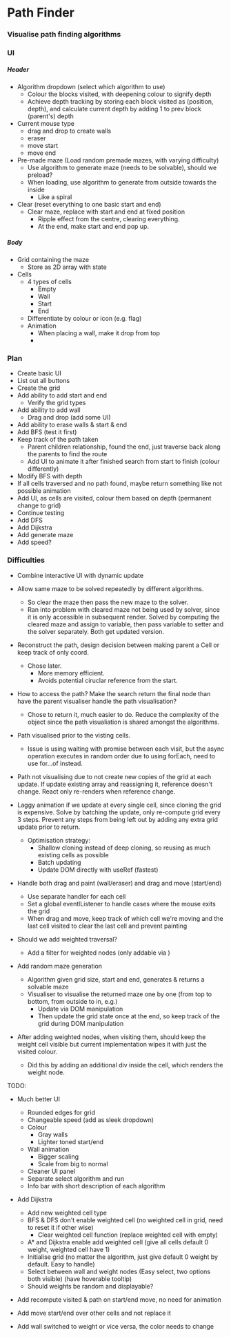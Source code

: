 # Path Finder

### Visualise path finding algorithms

### UI

##### Header

- Algorithm dropdown (select which algorithm to use)
  - Colour the blocks visited, with deepening colour to signify depth
  - Achieve depth tracking by storing each block visited as (position, depth),
    and calculate current depth by adding 1 to prev block (parent's) depth
- Current mouse type
  - drag and drop to create walls
  - eraser
  - move start
  - move end
- Pre-made maze (Load random premade mazes, with varying difficulty)
  - Use algorithm to generate maze (needs to be solvable), should we preload?
  - When loading, use algorithm to generate from outside towards the inside
    - Like a spiral
- Clear (reset everything to one basic start and end)
  - Clear maze, replace with start and end at fixed position
    - Ripple effect from the centre, clearing everything.
    - At the end, make start and end pop up.

##### Body

- Grid containing the maze
  - Store as 2D array with state
- Cells
  - 4 types of cells
    - Empty
    - Wall
    - Start
    - End
  - Differentiate by colour or icon (e.g. flag)
  - Animation
    - When placing a wall, make it drop from top
    -

### Plan

- Create basic UI
- List out all buttons
- Create the grid
- Add ability to add start and end
  - Verify the grid types
- Add ability to add wall
  - Drag and drop (add some UI)
- Add ability to erase walls & start & end
- Add BFS (test it first)
- Keep track of the path taken
  - Parent children relationship, found the end, just traverse back along the parents to find the route
  - Add UI to animate it after finished search from start to finish (colour differently)
- Modify BFS with depth
- If all cells traversed and no path found, maybe return something like not possible animation
- Add UI, as cells are visited, colour them based on depth (permanent change to grid)
- Continue testing
- Add DFS
- Add Dijkstra
- Add generate maze
- Add speed?

### Difficulties

- Combine interactive UI with dynamic update
- Allow same maze to be solved repeatedly by different algorithms.
  - So clear the maze then pass the new maze to the solver.
  - Ran into problem with cleared maze not being used by solver, since it is only accessible
    in subsequent render. Solved by computing the cleared maze and assign to variable, then
    pass variable to setter and the solver separately. Both get updated version.
- Reconstruct the path, design decision between making parent a Cell or keep track of only coord.
  - Chose later.
    - More memory efficient.
    - Avoids potential ciruclar reference from the start.
- How to access the path? Make the search return the final node than have the parent visualiser
  handle the path visualisation?
  - Chose to return it, much easier to do. Reduce the complexity of the object since the path
    visualiation is shared amongst the algorithms.
- Path visualised prior to the visting cells.
  - Issue is using waiting with promise between each visit, but the async operation
    executes in random order due to using forEach, need to use for...of instead.
- Path not visualising due to not create new copies of the grid at each update.
  If update existing array and reassigning it, reference doesn't change. React
  only re-renders when reference change.
- Laggy animation if we update at every single cell, since cloning the grid
  is expensive. Solve by batching the update, only re-compute grid every 3 steps.
  Prevent any steps from being left out by adding any extra grid update prior
  to return.

  - Optimisation strategy:
    - Shallow cloning instead of deep cloning, so reusing as much existing cells as possible
    - Batch updating
    - Update DOM directly with useRef (fastest)

- Handle both drag and paint (wall/eraser) and drag and move (start/end)

  - Use separate handler for each cell
  - Set a global eventlListener to handle cases where the mouse exits the grid
  - When drag and move, keep track of which cell we're moving and the last cell visited
    to clear the last cell and prevent painting

- Should we add weighted traversal?

  - Add a filter for weighted nodes (only addable via )

- Add random maze generation

  - Algorithm given grid size, start and end, generates & returns a solvable maze
  - Visualiser to visualise the returned maze one by one (from top to bottom, from outside to in, e.g.)
    - Update via DOM manipulation
    - Then update the grid state once at the end, so keep track of the grid during DOM manipulation

- After adding weighted nodes, when visiting them, should keep the weight cell visible but current
  implementation wipes it with just the visited colour.
  - Did this by adding an additional div inside the cell, which renders the weight node.

TODO:

- Much better UI
  - Rounded edges for grid
  - Changeable speed (add as sleek dropdown)
  - Colour
    - Gray walls
    - Lighter toned start/end
  - Wall animation
    - Bigger scaling
    - Scale from big to normal
  - Cleaner UI panel
  - Separate select algorithm and run
  - Info bar with short description of each algorithm
- Add Dijkstra
  - Add new weighted cell type
  - BFS & DFS don't enable weighted cell (no weighted cell in grid, need to reset it if other wise)
    - Clear weighted cell function (replace weighted cell with empty)
  - A\* and Dijkstra enable add weighted cell (give all cells default 0 weight, weighted cell have 1)
  - Initialise grid (no matter the algorithm, just give default 0 weight by default. Easy to handle)
  - Select between wall and weight nodes (Easy select, two options both visible) (have hoverable tooltip)
  - Should weights be random and displayable?
- Add recompute visited & path on start/end move, no need for animation
- Add move start/end over other cells and not replace it

- Add wall switched to weight or vice versa, the color needs to change
